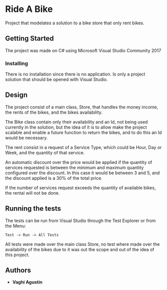 # Ride A Bike

Project that modelates a solution to a bike store that only rent bikes.

## Getting Started

The project was made on C# using Microsoft Visual Studio Community 2017

### Installing

There is no installation since there is no application. Is only a project solution that should be opened with Visual Studio.

## Design

The project consist of a main class, Store, that handles the money income, the rents of the bikes, and the bikes availability.

The Bike class contain only their availability and an Id, not being used currently in the solution, but the idea of it is to allow make the project scalable
and enable a future function to return the bikes, and to do this an Id would be necessary.

The rent consist in a request of a Service Type, which could be Hour, Day or Week, and the quantity of that service.

An automatic discount over the price would be applied if the quantity of services requested is between the minimum and maximum quantity configured over the discount.
In this case it would be between 3 and 5, and the discount applied is a 30% of the total price.

If the number of services request exceeds the quantity of available bikes, the rental will not be done.

## Running the tests

The tests can be run from Visual Studio through the Test Explorer or from the Menu:
```
Test -> Run -> All Tests
```

All tests were made over the main class Store, no test where made over the availability of the bikes due to it was out the scope and out of the idea of this project.

## Authors

* **Vaghi Agustin**
